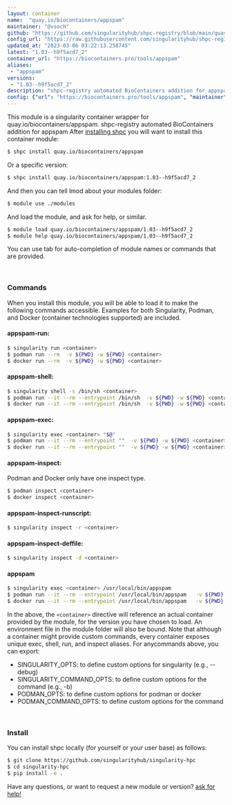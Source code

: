 ```yaml
---
layout: container
name:  "quay.io/biocontainers/appspam"
maintainer: "@vsoch"
github: "https://github.com/singularityhub/shpc-registry/blob/main/quay.io/biocontainers/appspam/container.yaml"
config_url: "https://raw.githubusercontent.com/singularityhub/shpc-registry/main/quay.io/biocontainers/appspam/container.yaml"
updated_at: "2023-03-06 03:22:13.258745"
latest: "1.03--h9f5acd7_2"
container_url: "https://biocontainers.pro/tools/appspam"
aliases:
 - "appspam"
versions:
 - "1.03--h9f5acd7_2"
description: "shpc-registry automated BioContainers addition for appspam"
config: {"url": "https://biocontainers.pro/tools/appspam", "maintainer": "@vsoch", "description": "shpc-registry automated BioContainers addition for appspam", "latest": {"1.03--h9f5acd7_2": "sha256:73dafecacd7cc3b654f3cdfb5e0b70f9f4150f17f15e343e0584559b63b7db88"}, "tags": {"1.03--h9f5acd7_2": "sha256:73dafecacd7cc3b654f3cdfb5e0b70f9f4150f17f15e343e0584559b63b7db88"}, "docker": "quay.io/biocontainers/appspam", "aliases": {"appspam": "/usr/local/bin/appspam"}}
---
```


This module is a singularity container wrapper for quay.io/biocontainers/appspam.
shpc-registry automated BioContainers addition for appspam
After [installing shpc](#install) you will want to install this container module:


```bash
$ shpc install quay.io/biocontainers/appspam
```

Or a specific version:

```bash
$ shpc install quay.io/biocontainers/appspam:1.03--h9f5acd7_2
```

And then you can tell lmod about your modules folder:

```bash
$ module use ./modules
```

And load the module, and ask for help, or similar.

```bash
$ module load quay.io/biocontainers/appspam/1.03--h9f5acd7_2
$ module help quay.io/biocontainers/appspam/1.03--h9f5acd7_2
```

You can use tab for auto-completion of module names or commands that are provided.

<br>

### Commands

When you install this module, you will be able to load it to make the following commands accessible.
Examples for both Singularity, Podman, and Docker (container technologies supported) are included.

#### appspam-run:

```bash
$ singularity run <container>
$ podman run --rm  -v ${PWD} -w ${PWD} <container>
$ docker run --rm  -v ${PWD} -w ${PWD} <container>
```

#### appspam-shell:

```bash
$ singularity shell -s /bin/sh <container>
$ podman run --it --rm --entrypoint /bin/sh  -v ${PWD} -w ${PWD} <container>
$ docker run --it --rm --entrypoint /bin/sh  -v ${PWD} -w ${PWD} <container>
```

#### appspam-exec:

```bash
$ singularity exec <container> "$@"
$ podman run --it --rm --entrypoint ""  -v ${PWD} -w ${PWD} <container> "$@"
$ docker run --it --rm --entrypoint ""  -v ${PWD} -w ${PWD} <container> "$@"
```

#### appspam-inspect:

Podman and Docker only have one inspect type.

```bash
$ podman inspect <container>
$ docker inspect <container>
```

#### appspam-inspect-runscript:

```bash
$ singularity inspect -r <container>
```

#### appspam-inspect-deffile:

```bash
$ singularity inspect -d <container>
```


#### appspam

```bash
$ singularity exec <container> /usr/local/bin/appspam
$ podman run --it --rm --entrypoint /usr/local/bin/appspam   -v ${PWD} -w ${PWD} <container> -c " $@"
$ docker run --it --rm --entrypoint /usr/local/bin/appspam   -v ${PWD} -w ${PWD} <container> -c " $@"
```



In the above, the `<container>` directive will reference an actual container provided
by the module, for the version you have chosen to load. An environment file in the
module folder will also be bound. Note that although a container
might provide custom commands, every container exposes unique exec, shell, run, and
inspect aliases. For anycommands above, you can export:

 - SINGULARITY_OPTS: to define custom options for singularity (e.g., --debug)
 - SINGULARITY_COMMAND_OPTS: to define custom options for the command (e.g., -b)
 - PODMAN_OPTS: to define custom options for podman or docker
 - PODMAN_COMMAND_OPTS: to define custom options for the command

<br>

### Install

You can install shpc locally (for yourself or your user base) as follows:

```bash
$ git clone https://github.com/singularityhub/singularity-hpc
$ cd singularity-hpc
$ pip install -e .
```

Have any questions, or want to request a new module or version? [ask for help!](https://github.com/singularityhub/singularity-hpc/issues)